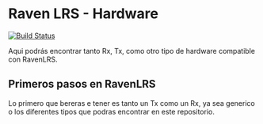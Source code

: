 # Raven LRS - Hardware

[![Build Status](https://travis-ci.com/RavenLRS/raven.svg?branch=master)](https://travis-ci.com/RavenLRS/raven)

Aqui podrás encontrar tanto Rx, Tx, como otro tipo de hardware compatible con RavenLRS.

## Primeros pasos en RavenLRS
Lo primero que bereras e tener es tanto un Tx como un Rx, ya sea generico o los diferentes tipos que podras encontrar en este repositorio.
